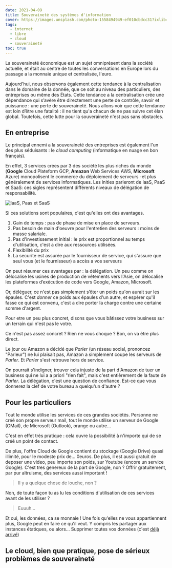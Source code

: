```yaml
---
date: 2021-04-09
title: Souveraineté des systèmes d'information
cover: https://images.unsplash.com/photo-1558494949-ef010cbdcc31?ixlib=rb-1.2.1&ixid=MXwxMjA3fDB8MHxzZWFyY2h8Nnx8c2VydmVyfGVufDB8MHwwfA%3D%3D&auto=format&fit=crop&w=900&q=60
tags:
  - internet
  - libre
  - cloud
  - souveraineté
toc: true
---
```


La souveraineté économique est un sujet omniprésent dans la société actuelle, et était au centre de toutes les conversations en Europe lors du passage a la monnaie unique et centralisée, l'euro.

Aujourd'hui, nous observons également cette tendance à la centralisation dans le domaine de la donnée, que ce soit au niveau des particuliers, des entreprises ou même des États. Cette tendance a la centralisation crée une dépendance qui s’avère être directement une perte de contrôle, savoir et puissance : une perte de souveraineté. Nous allons voir que cette tendance est loin d’être une fatalité : il ne tient qu'a chacun de ne pas suivre cet élan global. Toutefois, cette lutte pour la souveraineté n'est pas sans obstacles.

## En entreprise

Le principal ennemi a la souveraineté des entreprises est également l'un des plus séduisants : le _cloud computing_ (informatique en nuage en bon français).

En effet, 3 services crées par 3 des société les plus riches du monde (**Google** Cloud Plateform GCP, **Amazon** Web Services AWS, **Microsoft** Azure) monopolisent le commerce du déploiement de serveurs -et plus généralement de services informatiques. Les inities parleront de IaaS, PaaS et SaaS: ces sigles représentent différents niveaux de délégation de responsabilité.

![IaaS, Paas et SaaS](https://www.redhat.com/cms/managed-files/iaas_focus-paas-saas-diagram-1200x1046.png)

Si ces solutions sont populaires, c'est qu'elles ont des avantages.

1. Gain de temps : pas de phase de mise en place de serveurs.
2. Pas besoin de main d'oeuvre pour l'entretien des serveurs : moins de masse salariale.
3. Pas d'investissement initial : le prix est proportionnel au temps d'utilisation, c'est a dire aux ressources utilisées.
4. Flexibilité du prix
5. La securite est assurée par le fournisseur de service, qui s'assure que seul vous (et le fournisseur) a accès a vos serveurs

On peut résumer ces avantages par : la délégation. Un peu comme on délocalise les usines de production de vêtements vers l'Asie, on délocalise les plateformes d’exécution de code vers Google, Amazon, Microsoft.

Or, déléguer, ce n'est pas simplement s’ôter un poids qu'on aurait sur les épaules. C'est _donner_ ce poids aux épaules d'un autre, et espérer qu'il fasse ce qui est convenu, c'est a dire porter la charge contre une certaine somme d'argent.

Pour etre un peu plus concret, disons que vous bâtissez votre business sur un terrain qui n'est pas le votre.

Ce n'est pas assez concret ? Rien ne vous choque ? Bon, on va être plus direct.

Le jour ou Amazon a décidé que _Parler_ (un réseau social, prononcez "Parleur") ne lui plaisait pas, Amazon a simplement coupe les serveurs de _Parler_. Et _Parler_ s'est retrouve hors de service.

On pourrait s'indigner, trouver cela injuste de la part d'Amazon de tuer un business qui ne lui a a priori "rien fait", mais c'est entièrement de la faute de _Parler_. La délégation, c'est une question de confiance. Est-ce que vous donnerez la clef de votre bureau a quelqu'un d'autre ?

## Pour les particuliers

Tout le monde utilise les services de ces grandes sociétés. Personne ne créé son propre serveur mail, tout le monde utilise un serveur de Google (GMail), de Microsoft (Outlook), orange ou autre...

C'est en effet très pratique : cela ouvre la possibilité à n'importe qui de se créé un point de contact.

De plus, l'offre Cloud de Google contient du stockage (Google Drive) quasi illimité, pour le modeste prix de... 0euros. De plus, il est aussi gratuit de deposer une video, peu importe son poids, sur Youtube (encore un service Google). C'est tres genereux de la part de Google, non ? Offrir gratuitement, par pur altruisme, des services aussi important !

> Il y a quelque chose de louche, non ?

Non, de toute façon tu as lu les conditions d'utilisation de ces services avant de les utiliser ?

> Euuuh...

Et oui, les données, ca se monnaie ! Une fois qu'elles ne vous appartiennent plus, Google peut en faire ce qu'il veut. Y compris les partager aux instances étatiques, ou alors... Supprimer toutes vos données (c'est [déjà arrivé](https://www.businessinsider.com/terraria-google-youtube-gmail-play-2021-2))

## Le cloud, bien que pratique, pose de sérieux problèmes de souveraineté
